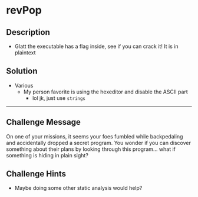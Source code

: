 # revPop

## Description
* Glatt the executable has a flag inside, see if you can crack it! It is in plaintext

## Solution
* Various
    * My person favorite is using the hexeditor and disable the ASCII part
        * lol jk, just use `strings`

---

## Challenge Message
On one of your missions, it seems your foes fumbled while backpedaling and accidentally dropped a secret program. You wonder if you can discover something about their plans by looking through this program… what if something is hiding in plain sight?

## Challenge Hints
* Maybe doing some other static analysis would help?

